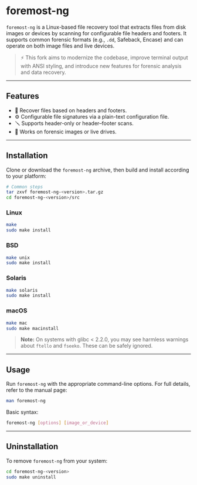 # foremost-ng

`foremost-ng` is a Linux-based file recovery tool that extracts files from disk images or devices by scanning for configurable file headers and footers. It supports common forensic formats (e.g., `.dd`, Safeback, Encase) and can operate on both image files and live devices.
> ⚡ This fork aims to modernize the codebase, improve terminal output with ANSI styling, and introduce new features for forensic analysis and data recovery.

---

## Features

- 🧩 Recover files based on headers and footers.
- ⚙️ Configurable file signatures via a plain-text configuration file.
- 🪛 Supports header-only or header–footer scans.
- 🧱 Works on forensic images or live drives.

---

## Installation

Clone or download the `foremost-ng` archive, then build and install according to your platform:

```bash
# Common steps
tar zxvf foremost-ng-<version>.tar.gz
cd foremost-ng-<version>/src
```

### Linux
```bash
make
sudo make install
```

### BSD
```bash
make unix
sudo make install
```

### Solaris
```bash
make solaris
sudo make install
```

### macOS
```bash
make mac
sudo make macinstall
```

> **Note:** On systems with glibc < 2.2.0, you may see harmless warnings about `ftello` and `fseeko`. These can be safely ignored.

---

## Usage

Run `foremost-ng` with the appropriate command-line options. For full details, refer to the manual page:

```bash
man foremost-ng
```

Basic syntax:
```bash
foremost-ng [options] [image_or_device]
```

---

## Uninstallation

To remove `foremost-ng` from your system:

```bash
cd foremost-ng-<version>
sudo make uninstall
```
